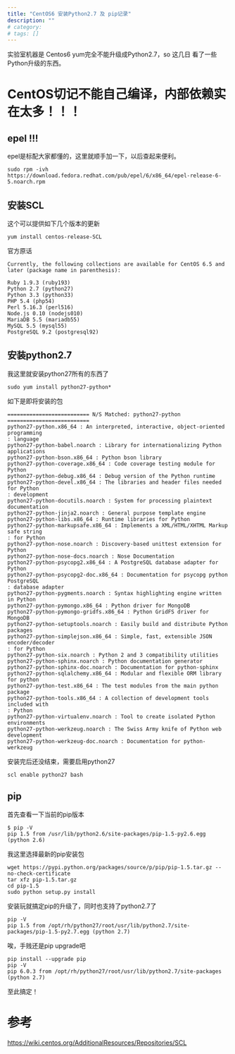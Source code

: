 ```yaml
---
title: "CentOS6 安装Python2.7 及 pip记录"
description: ""
# category:
# tags: []
---
```



实验室机器是 Centos6 yum完全不能升级成Python2.7，so 这几日
看了一些Python升级的东西。

# CentOS切记不能自己编译，内部依赖实在太多！！！

## epel !!!

epel是标配大家都懂的，这里就顺手加一下，以后查起来便利。

    sudo rpm -ivh https://download.fedora.redhat.com/pub/epel/6/x86_64/epel-release-6-5.noarch.rpm

## 安装SCL
这个可以提供如下几个版本的更新

    yum install centos-release-SCL

官方原话

`Currently, the following collections are available for CentOS 6.5 and later (package name in parenthesis):`


    Ruby 1.9.3 (ruby193)
    Python 2.7 (python27)
    Python 3.3 (python33)
    PHP 5.4 (php54)
    Perl 5.16.3 (perl516)
    Node.js 0.10 (nodejs010)
    MariaDB 5.5 (mariadb55)
    MySQL 5.5 (mysql55)
    PostgreSQL 9.2 (postgresql92)

## 安装python2.7
我这里就安装python27所有的东西了

    sudo yum install python27-python*

如下是即将安装的包

    ========================== N/S Matched: python27-python ==========================
    python27-python.x86_64 : An interpreted, interactive, object-oriented programming
    : language
    python27-python-babel.noarch : Library for internationalizing Python applications
    python27-python-bson.x86_64 : Python bson library
    python27-python-coverage.x86_64 : Code coverage testing module for Python
    python27-python-debug.x86_64 : Debug version of the Python runtime
    python27-python-devel.x86_64 : The libraries and header files needed for Python
    : development
    python27-python-docutils.noarch : System for processing plaintext documentation
    python27-python-jinja2.noarch : General purpose template engine
    python27-python-libs.x86_64 : Runtime libraries for Python
    python27-python-markupsafe.x86_64 : Implements a XML/HTML/XHTML Markup safe string
    : for Python
    python27-python-nose.noarch : Discovery-based unittest extension for Python
    python27-python-nose-docs.noarch : Nose Documentation
    python27-python-psycopg2.x86_64 : A PostgreSQL database adapter for Python
    python27-python-psycopg2-doc.x86_64 : Documentation for psycopg python PostgreSQL
    : database adapter
    python27-python-pygments.noarch : Syntax highlighting engine written in Python
    python27-python-pymongo.x86_64 : Python driver for MongoDB
    python27-python-pymongo-gridfs.x86_64 : Python GridFS driver for MongoDB
    python27-python-setuptools.noarch : Easily build and distribute Python packages
    python27-python-simplejson.x86_64 : Simple, fast, extensible JSON encoder/decoder
    : for Python
    python27-python-six.noarch : Python 2 and 3 compatibility utilities
    python27-python-sphinx.noarch : Python documentation generator
    python27-python-sphinx-doc.noarch : Documentation for python-sphinx
    python27-python-sqlalchemy.x86_64 : Modular and flexible ORM library for python
    python27-python-test.x86_64 : The test modules from the main python package
    python27-python-tools.x86_64 : A collection of development tools included with
    : Python
    python27-python-virtualenv.noarch : Tool to create isolated Python environments
    python27-python-werkzeug.noarch : The Swiss Army knife of Python web development
    python27-python-werkzeug-doc.noarch : Documentation for python-werkzeug

安装完后还没结束，需要启用python27

    scl enable python27 bash

## pip
首先查看一下当前的pip版本

    $ pip -V
    pip 1.5 from /usr/lib/python2.6/site-packages/pip-1.5-py2.6.egg (python 2.6)

我这里选择最新的pip安装包

    wget https://pypi.python.org/packages/source/p/pip/pip-1.5.tar.gz --no-check-certificate
    tar xfz pip-1.5.tar.gz
    cd pip-1.5
    sudo python setup.py install

安装玩就搞定pip的升级了，同时也支持了python2.7了

    pip -V
    pip 1.5 from /opt/rh/python27/root/usr/lib/python2.7/site-packages/pip-1.5-py2.7.egg (python 2.7)

唉，手贱还是pip upgrade吧

    pip install --upgrade pip
    pip -V
    pip 6.0.3 from /opt/rh/python27/root/usr/lib/python2.7/site-packages (python 2.7)

至此搞定！

# 参考

https://wiki.centos.org/AdditionalResources/Repositories/SCL
